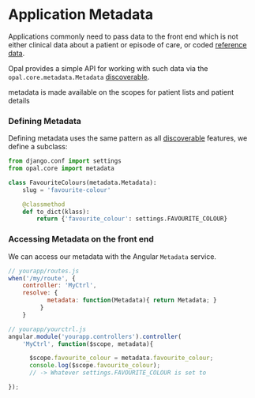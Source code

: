 # Application Metadata

Applications commonly need to pass data to the front end which is not either clinical
data about a patient or episode of care, or coded [reference data](referencedata.md).

Opal provides a simple API for working with such data via the `opal.core.metadata.Metadata`
[discoverable](discoverable.md).

metadata is made available on the scopes for patient lists and
patient details

### Defining Metadata

Defining metadata uses the same pattern as all [discoverable](discoverable.md) features, we
define a subclass:

```python
from django.conf import settings
from opal.core import metadata

class FavouriteColours(metadata.Metadata):
    slug = 'favourite-colour'

    @classmethod
    def to_dict(klass):
        return {'favourite_colour': settings.FAVOURITE_COLOUR}
```

### Accessing Metadata on the front end

We can access our metadata with the Angular `Metadata` service.

```javascript
// yourapp/routes.js
when('/my/route', {
    controller: 'MyCtrl',
   	resolve: {
           metadata: function(Metadata){ return Metadata; }
   		 }
    }

// yourapp/yourctrl.js
angular.module('yourapp.controllers').controller(
    'MyCtrl', function($scope, metadata){

      $scope.favourite_colour = metadata.favourite_colour;
      console.log($scope.favourite_colour);
      // -> Whatever settings.FAVOURITE_COLOUR is set to

});

```
